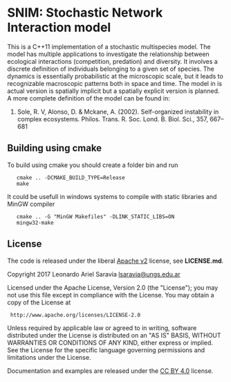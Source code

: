 
# SNIM: Stochastic Network Interaction model 

This is a C++11 implementation of a stochastic multispecies model. The model has multiple applications to investigate the relationship between ecological interactions (competition, predation) and diversity. It involves a discrete definition
of individuals belonging to a given set of species. The dynamics is essentially probabilistic at the microscopic
scale, but it leads to recognizable macroscopic patterns both in space and time. The model in is actual version is spatially implicit but a spatially explicit version is planned. A more complete definition of the model can be found in:  

1. Sole, R. V, Alonso, D. & Mckane, A. (2002). Self-organized instability in complex ecosystems. Philos. Trans. R. Soc. Lond. B. Biol. Sci., 357, 667–681

## Building	 using cmake

To build using cmake you should create a folder bin and run

```
   cmake .. -DCMAKE_BUILD_TYPE=Release
   make
```

It could be usefull in windows systems to compile with static libraries and MinGW compiler
   
```
   cmake .. -G "MinGW Makefiles" -DLINK_STATIC_LIBS=ON 
   mingw32-make
```
   
   
## License

The code is released under the liberal
[Apache v2](http://www.apache.org/licenses/LICENSE-2.0) license, see **LICENSE.md**.

   Copyright 2017 Leonardo Ariel Saravia <lsaravia@ungs.edu.ar> 

   Licensed under the Apache License, Version 2.0 (the "License");
   you may not use this file except in compliance with the License.
   You may obtain a copy of the License at

     http://www.apache.org/licenses/LICENSE-2.0

   Unless required by applicable law or agreed to in writing, software
   distributed under the License is distributed on an "AS IS" BASIS,
   WITHOUT WARRANTIES OR CONDITIONS OF ANY KIND, either express or implied.
   See the License for the specific language governing permissions and
   limitations under the License.



Documentation and examples are released under the
[CC BY 4.0](https://creativecommons.org/licenses/by/4.0/) license.
